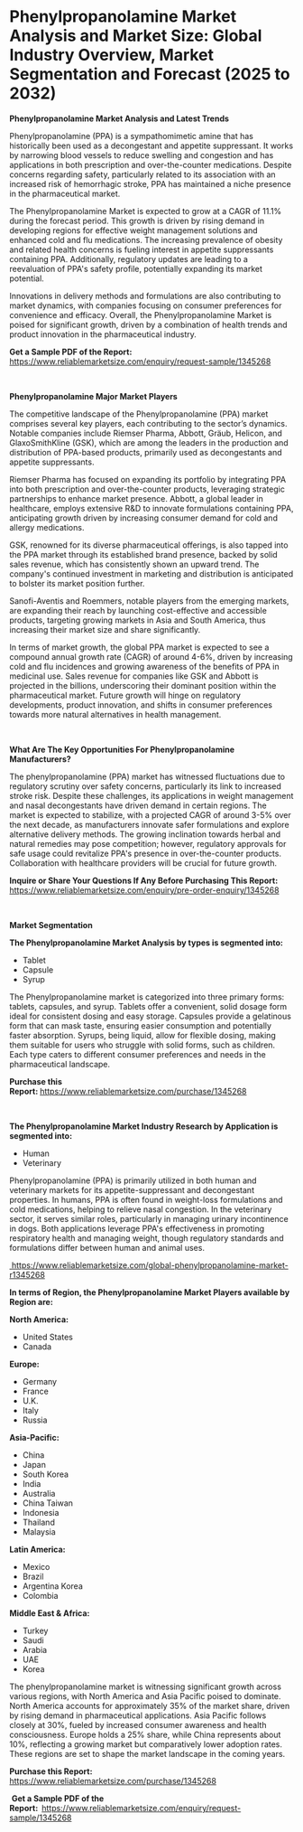 <p><h1>Phenylpropanolamine Market Analysis and Market Size: Global Industry Overview, Market Segmentation and Forecast (2025 to 2032)</h1></p><p><strong>Phenylpropanolamine Market Analysis and Latest Trends</strong></p>
<p><p>Phenylpropanolamine (PPA) is a sympathomimetic amine that has historically been used as a decongestant and appetite suppressant. It works by narrowing blood vessels to reduce swelling and congestion and has applications in both prescription and over-the-counter medications. Despite concerns regarding safety, particularly related to its association with an increased risk of hemorrhagic stroke, PPA has maintained a niche presence in the pharmaceutical market.</p><p>The Phenylpropanolamine Market is expected to grow at a CAGR of 11.1% during the forecast period. This growth is driven by rising demand in developing regions for effective weight management solutions and enhanced cold and flu medications. The increasing prevalence of obesity and related health concerns is fueling interest in appetite suppressants containing PPA. Additionally, regulatory updates are leading to a reevaluation of PPA's safety profile, potentially expanding its market potential. </p><p>Innovations in delivery methods and formulations are also contributing to market dynamics, with companies focusing on consumer preferences for convenience and efficacy. Overall, the Phenylpropanolamine Market is poised for significant growth, driven by a combination of health trends and product innovation in the pharmaceutical industry.</p></p>
<p><strong>Get a Sample PDF of the Report:&nbsp;</strong> <a href="https://www.reliablemarketsize.com/enquiry/request-sample/1345268?utm_campaign=3251&utm_medium=2&utm_source=Github&utm_content=ia&utm_term=19042025&utm_id=phenylpropanolamine">https://www.reliablemarketsize.com/enquiry/request-sample/1345268</a></p>
<p>&nbsp;</p>
<p><strong>Phenylpropanolamine Major Market Players</strong></p>
<p><p>The competitive landscape of the Phenylpropanolamine (PPA) market comprises several key players, each contributing to the sector’s dynamics. Notable companies include Riemser Pharma, Abbott, Gräub, Helicon, and GlaxoSmithKline (GSK), which are among the leaders in the production and distribution of PPA-based products, primarily used as decongestants and appetite suppressants. </p><p>Riemser Pharma has focused on expanding its portfolio by integrating PPA into both prescription and over-the-counter products, leveraging strategic partnerships to enhance market presence. Abbott, a global leader in healthcare, employs extensive R&D to innovate formulations containing PPA, anticipating growth driven by increasing consumer demand for cold and allergy medications.</p><p>GSK, renowned for its diverse pharmaceutical offerings, is also tapped into the PPA market through its established brand presence, backed by solid sales revenue, which has consistently shown an upward trend. The company's continued investment in marketing and distribution is anticipated to bolster its market position further.</p><p>Sanofi-Aventis and Roemmers, notable players from the emerging markets, are expanding their reach by launching cost-effective and accessible products, targeting growing markets in Asia and South America, thus increasing their market size and share significantly.</p><p>In terms of market growth, the global PPA market is expected to see a compound annual growth rate (CAGR) of around 4-6%, driven by increasing cold and flu incidences and growing awareness of the benefits of PPA in medicinal use. Sales revenue for companies like GSK and Abbott is projected in the billions, underscoring their dominant position within the pharmaceutical market. Future growth will hinge on regulatory developments, product innovation, and shifts in consumer preferences towards more natural alternatives in health management.</p></p>
<p>&nbsp;</p>
<p><strong>What Are The Key Opportunities For Phenylpropanolamine Manufacturers?</strong></p>
<p><p>The phenylpropanolamine (PPA) market has witnessed fluctuations due to regulatory scrutiny over safety concerns, particularly its link to increased stroke risk. Despite these challenges, its applications in weight management and nasal decongestants have driven demand in certain regions. The market is expected to stabilize, with a projected CAGR of around 3-5% over the next decade, as manufacturers innovate safer formulations and explore alternative delivery methods. The growing inclination towards herbal and natural remedies may pose competition; however, regulatory approvals for safe usage could revitalize PPA's presence in over-the-counter products. Collaboration with healthcare providers will be crucial for future growth.</p></p>
<p><strong>Inquire or Share Your Questions If Any Before Purchasing This Report:</strong> <a href="https://www.reliablemarketsize.com/enquiry/pre-order-enquiry/1345268?utm_campaign=3251&utm_medium=2&utm_source=Github&utm_content=ia&utm_term=19042025&utm_id=phenylpropanolamine">https://www.reliablemarketsize.com/enquiry/pre-order-enquiry/1345268</a></p>
<p>&nbsp;</p>
<p><strong>Market Segmentation</strong></p>
<p><strong>The Phenylpropanolamine Market Analysis by types is segmented into:</strong></p>
<p><ul><li>Tablet</li><li>Capsule</li><li>Syrup</li></ul></p>
<p><p>The Phenylpropanolamine market is categorized into three primary forms: tablets, capsules, and syrup. Tablets offer a convenient, solid dosage form ideal for consistent dosing and easy storage. Capsules provide a gelatinous form that can mask taste, ensuring easier consumption and potentially faster absorption. Syrups, being liquid, allow for flexible dosing, making them suitable for users who struggle with solid forms, such as children. Each type caters to different consumer preferences and needs in the pharmaceutical landscape.</p></p>
<p><strong>Purchase this Report:&nbsp;</strong><a href="https://www.reliablemarketsize.com/purchase/1345268?utm_campaign=3251&utm_medium=2&utm_source=Github&utm_content=ia&utm_term=19042025&utm_id=phenylpropanolamine">https://www.reliablemarketsize.com/purchase/1345268</a></p>
<p>&nbsp;</p>
<p><strong>The Phenylpropanolamine Market Industry Research by Application is segmented into:</strong></p>
<p><ul><li>Human</li><li>Veterinary</li></ul></p>
<p><p>Phenylpropanolamine (PPA) is primarily utilized in both human and veterinary markets for its appetite-suppressant and decongestant properties. In humans, PPA is often found in weight-loss formulations and cold medications, helping to relieve nasal congestion. In the veterinary sector, it serves similar roles, particularly in managing urinary incontinence in dogs. Both applications leverage PPA's effectiveness in promoting respiratory health and managing weight, though regulatory standards and formulations differ between human and animal uses.</p></p>
<p><a href="https://www.reliablemarketsize.com/global-phenylpropanolamine-market-r1345268?utm_campaign=3251&utm_medium=2&utm_source=Github&utm_content=ia&utm_term=19042025&utm_id=phenylpropanolamine">&nbsp;https://www.reliablemarketsize.com/global-phenylpropanolamine-market-r1345268</a></p>
<p><strong>In terms of Region, the Phenylpropanolamine Market Players available by Region are:</strong></p>
<p>
    <p> <strong> North America: </strong>
        <ul>
            <li>United States</li>
            <li>Canada</li>
        </ul>
        </p> 
    <p> <strong> Europe: </strong>
        <ul>
            <li>Germany</li>
            <li>France</li>
            <li>U.K.</li>
            <li>Italy</li>
            <li>Russia</li>
        </ul>
        </p> 
    <p> <strong> Asia-Pacific: </strong>
        <ul>
            <li>China</li>
            <li>Japan</li>
            <li>South Korea</li>
            <li>India</li>
            <li>Australia</li>
            <li>China Taiwan</li>
            <li>Indonesia</li>
            <li>Thailand</li>
            <li>Malaysia</li>
        </ul>
        </p> 
    <p> <strong> Latin America: </strong>
        <ul>
            <li>Mexico</li>
            <li>Brazil</li>
            <li>Argentina Korea</li>
            <li>Colombia</li>
        </ul>
        </p> 
    <p> <strong> Middle East & Africa: </strong>
        <ul>
            <li>Turkey</li>
            <li>Saudi</li>
            <li>Arabia</li>
            <li>UAE</li>
            <li>Korea</li>
        </ul>
    </p>
    </p>
<p><p>The phenylpropanolamine market is witnessing significant growth across various regions, with North America and Asia Pacific poised to dominate. North America accounts for approximately 35% of the market share, driven by rising demand in pharmaceutical applications. Asia Pacific follows closely at 30%, fueled by increased consumer awareness and health consciousness. Europe holds a 25% share, while China represents about 10%, reflecting a growing market but comparatively lower adoption rates. These regions are set to shape the market landscape in the coming years.</p></p>
<p><strong>Purchase this Report: </strong><a href="https://www.reliablemarketsize.com/purchase/1345268?utm_campaign=3251&utm_medium=2&utm_source=Github&utm_content=ia&utm_term=19042025&utm_id=phenylpropanolamine">https://www.reliablemarketsize.com/purchase/1345268</a></p>
<p>&nbsp;<strong>Get a Sample PDF of the Report:&nbsp;&nbsp;</strong><a href="https://www.reliablemarketsize.com/enquiry/request-sample/1345268?utm_campaign=3251&utm_medium=2&utm_source=Github&utm_content=ia&utm_term=19042025&utm_id=phenylpropanolamine">https://www.reliablemarketsize.com/enquiry/request-sample/1345268</a></p>
<p><strong></strong></p>
<p><p></p><p></p><p></p></p>